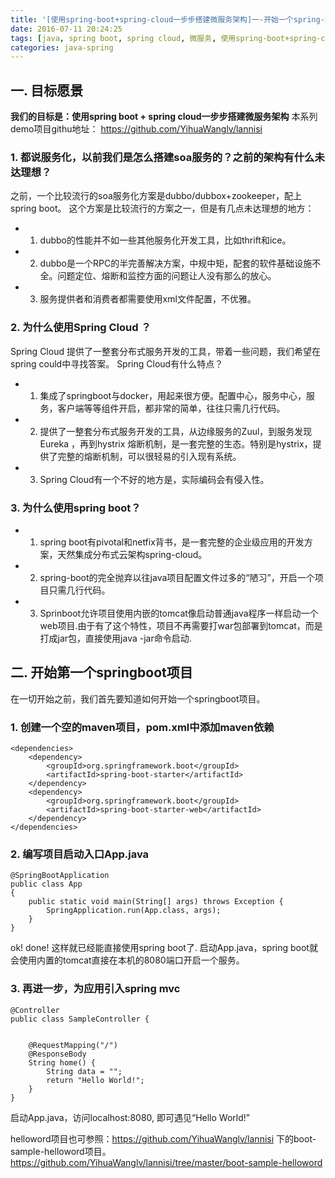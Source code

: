 ```yaml
---
title: '[使用spring-boot+spring-cloud一步步搭建微服务架构]一-开始一个spring-boot应用'
date: 2016-07-11 20:24:25
tags: [java, spring boot, spring cloud, 微服务, 使用spring-boot+spring-cloud一步步搭建微服务架构]
categories: java-spring
---
```


## 一. 目标愿景

**我们的目标是：使用spring  boot + spring cloud一步步搭建微服务架构**
本系列demo项目githu地址：
https://github.com/YihuaWanglv/lannisi

### 1. 都说服务化，以前我们是怎么搭建soa服务的？之前的架构有什么未达理想？

之前，一个比较流行的soa服务化方案是dubbo/dubbox+zookeeper，配上spring boot。
这个方案是比较流行的方案之一，但是有几点未达理想的地方：
- 1) dubbo的性能并不如一些其他服务化开发工具，比如thrift和ice。
- 2) dubbo是一个RPC的半完善解决方案，中规中矩，配套的软件基础设施不全。问题定位、熔断和监控方面的问题让人没有那么的放心。
- 3) 服务提供者和消费者都需要使用xml文件配置，不优雅。

### 2. 为什么使用Spring Cloud ？

Spring Cloud 提供了一整套分布式服务开发的工具，带着一些问题，我们希望在spring could中寻找答案。
Spring Cloud有什么特点？
- 1) 集成了springboot与docker，用起来很方便。配置中心，服务中心，服务，客户端等等组件开启，都非常的简单，往往只需几行代码。
- 2) 提供了一整套分布式服务开发的工具，从边缘服务的Zuul，到服务发现Eureka ，再到hystrix 熔断机制，是一套完整的生态。特别是hystrix，提供了完整的熔断机制，可以很轻易的引入现有系统。
- 3) Spring Cloud有一个不好的地方是，实际编码会有侵入性。

### 3. 为什么使用spring boot？

- 1) spring boot有pivotal和netfix背书，是一套完整的企业级应用的开发方案，天然集成分布式云架构spring-cloud。
- 2) spring-boot的完全抛弃以往java项目配置文件过多的“陋习”，开启一个项目只需几行代码。
- 3) Sprinboot允许项目使用内嵌的tomcat像启动普通java程序一样启动一个web项目.由于有了这个特性，项目不再需要打war包部署到tomcat，而是打成jar包，直接使用java -jar命令启动.


## 二. 开始第一个springboot项目
在一切开始之前，我们首先要知道如何开始一个springboot项目。

### 1. 创建一个空的maven项目，pom.xml中添加maven依赖
```
<dependencies>
    <dependency>
        <groupId>org.springframework.boot</groupId>
        <artifactId>spring-boot-starter</artifactId>
    </dependency>
    <dependency>
        <groupId>org.springframework.boot</groupId>
        <artifactId>spring-boot-starter-web</artifactId>
    </dependency>
</dependencies>
```

### 2. 编写项目启动入口App.java
```
@SpringBootApplication
public class App 
{
    public static void main(String[] args) throws Exception {
        SpringApplication.run(App.class, args);
    }
}
```

ok! done!
这样就已经能直接使用spring boot了.
启动App.java，spring boot就会使用内置的tomcat直接在本机的8080端口开启一个服务。

### 3. 再进一步，为应用引入spring mvc
```
@Controller
public class SampleController {

    
    @RequestMapping("/")
    @ResponseBody
    String home() {
        String data = "";
        return "Hello World!";
    }
}
```


启动App.java，访问localhost:8080, 即可遇见“Hello World!”

helloword项目也可参照：https://github.com/YihuaWanglv/lannisi 下的boot-sample-helloword项目。
https://github.com/YihuaWanglv/lannisi/tree/master/boot-sample-helloword